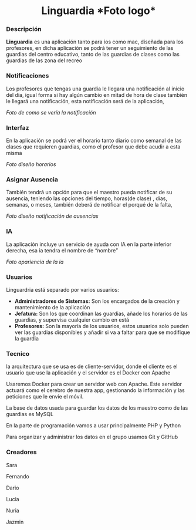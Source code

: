 <h1 align="center">Linguardia *Foto logo*</h1>
<!-- ![logo](Linguardia_app_logo.png) -->


### Descripción

**Linguardia** es una aplicación tanto para ios como mac, diseñada para los profesores, en dicha aplicación se podrá tener un seguimiento de las guardias del centro educativo, tanto de las guardias de clases como las guardias de las zona del recreo

### Notificaciones
Los profesores que tengas una guardia le llegara una notificación al inicio del dia, igual forma si hay algún cambio en mitad de hora de clase también le llegará una notificación, esta notificación será de la aplicación, 

*Foto de como se vería la notificación*

### Interfaz
En la aplicación se podrá ver el horario tanto diario como semanal de las clases que requieren guardias, como el profesor que debe acudir a esta misma

*Foto diseño horarios*

### Asignar Ausencia
También tendrá un opción para que el maestro pueda notificar de su ausencia, teniendo las opciones del tiempo, horas(de clase) , días, semanas, o meses,  también deberá de notificar el porqué de la falta,

*Foto diseño notificación de ausencias*

### IA
La aplicación incluye un servicio de ayuda con IA en la parte inferior derecha, esa ia tendra el nombre de “nombre”

*Foto apariencia de la ia*


### Usuarios

Linguardria está separado por varios usuarios: 

  * **Administradores de Sistemas:** Son los encargados de la creación y mantenimiento de la aplicación
  * **Jefatura:** Son los que coordinan las guardias, añade los horarios de las guardias, y supervisa cualquier cambio en está
  * **Profesores:** Son la mayoría de los usuarios, estos usuarios solo pueden ver las guardias disponibles y añadir si va a faltar para que se modifique la guardia


### Tecnico

la arquitectura que se usa es de cliente-servidor, donde el cliente es el usuario que use la aplicación y el servidor es el Docker con Apache

Usaremos Docker para crear un servidor web con Apache. Este servidor actuará como el cerebro de nuestra app, gestionando la información y las peticiones que le envíe el móvil.

La base de datos usada para guardar los datos de los maestro como de las  guardias es MySQL

En la parte de programación vamos a usar principalmente PHP y Python

Para organizar y administrar los datos en el grupo usamos Git y GitHub

### Creadores

Sara 

Fernando 

Dario

Lucia

Nuria

Jazmin


